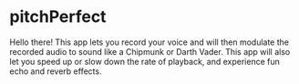 # pitchPerfect
Hello there! This app lets you record your voice and will then modulate the recorded audio to sound like a Chipmunk or Darth Vader. This app will also let you speed up or slow down the rate of playback, and experience fun echo and reverb effects.
